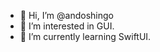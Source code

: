 - 👋 Hi, I’m @andoshingo
- 👀 I’m interested in GUI.
- 🌱 I’m currently learning SwiftUI.

<!---
andoshingo/andoshingo is a ✨ special ✨ repository because its `README.md` (this file) appears on your GitHub profile.
You can click the Preview link to take a look at your changes.
--->
